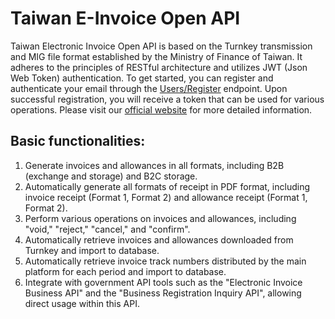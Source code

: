 # Taiwan E-Invoice Open API

Taiwan Electronic Invoice Open API is based on the Turnkey transmission and MIG file format established by the Ministry of Finance of Taiwan. It adheres to the principles of RESTful architecture and utilizes JWT (Json Web Token) authentication.
To get started, you can register and authenticate your email through the [Users/Register](https://api.utunote.com/swagger) endpoint. Upon successful registration, you will receive a token that can be used for various operations.
Please visit our [official website](https://utunote.com) for more detailed information.

## Basic functionalities:

1. Generate invoices and allowances in all formats, including B2B (exchange and storage) and B2C storage.
2. Automatically generate all formats of receipt in PDF format, including invoice receipt (Format 1, Format 2) and allowance receipt (Format 1, Format 2).
3. Perform various operations on invoices and allowances, including "void," "reject," "cancel," and "confirm".
4. Automatically retrieve invoices and allowances downloaded from Turnkey and import to database.
5. Automatically retrieve invoice track numbers distributed by the main platform for each period and import to database.
6. Integrate with government API tools such as the "Electronic Invoice Business API" and the "Business Registration Inquiry API", allowing direct usage within this API.




